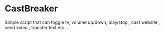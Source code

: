 # CastBreaker
Simple script that can toggle tv, volume up/down, play/stop , cast website , send video , transfer text etc...
